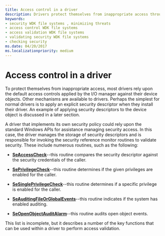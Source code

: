 ```yaml
---
title: Access control in a driver
description: Drivers protect themselves from inappropriate access through access control.
keywords:
- security WDK file systems , minimizing threats
- access control WDK file systems
- access validation WDK file systems
- validating security WDK file systems
- checking security
ms.date: 04/20/2017
ms.localizationpriority: medium
---
```


# Access control in a driver

To protect themselves from inappropriate access, most drivers rely upon the default access controls applied by the I/O manager against their device objects. Other mechanisms are available to drivers. Perhaps the simplest for normal drivers is to apply an explicit security descriptor when they install their driver. An example of applying security descriptors to the device object is discussed in a later section.

A driver that implements its own security policy could rely upon the standard Windows APIs for assistance managing security access. In this case, the driver manages the storage of security descriptors and is responsible for invoking the security reference monitor routines to validate security. These include numerous routines, such as the following:

- [**SeAccessCheck**](/windows-hardware/drivers/ddi/wdm/nf-wdm-seaccesscheck)--this routine compares the security descriptor against the security credentials of the caller.

- [**SePrivilegeCheck**](/windows-hardware/drivers/ddi/ntifs/nf-ntifs-seprivilegecheck)--this routine determines if the given privileges are enabled for the caller.

- [**SeSinglePrivilegeCheck**](/windows-hardware/drivers/ddi/ntddk/nf-ntddk-sesingleprivilegecheck)--this routine determines if a specific privilege is enabled for the caller.

- [**SeAuditingFileOrGlobalEvents**](/windows-hardware/drivers/ddi/ntifs/nf-ntifs-seauditingfileorglobalevents)--this routine indicates if the system has enabled auditing.

- [**SeOpenObjectAuditAlarm**](/windows-hardware/drivers/ddi/ntifs/nf-ntifs-seopenobjectauditalarm)--this routine audits open object events.

This list is incomplete, but it describes a number of the key functions that can be used within a driver to perform access validation.
